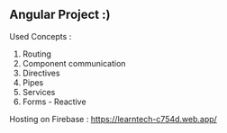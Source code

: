 Angular Project  :)
---------------------------------
Used Concepts :
1. Routing
2. Component communication
3. Directives
4. Pipes
5. Services
6. Forms - Reactive

Hosting on Firebase : https://learntech-c754d.web.app/
